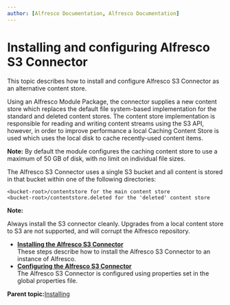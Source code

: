 ```yaml
---
author: [Alfresco Documentation, Alfresco Documentation]
---
```


# Installing and configuring Alfresco S3 Connector

This topic describes how to install and configure Alfresco S3 Connector as an alternative content store.

Using an Alfresco Module Package, the connector supplies a new content store which replaces the default file system-based implementation for the standard and deleted content stores. The content store implementation is responsible for reading and writing content streams using the S3 API, however, in order to improve performance a local Caching Content Store is used which uses the local disk to cache recently-used content items.

**Note:** By default the module configures the caching content store to use a maximum of 50 GB of disk, with no limit on individual file sizes.

The Alfresco S3 Connector uses a single S3 bucket and all content is stored in that bucket within one of the following directories:

```
<bucket-root>/contentstore for the main content store
<bucket-root>/contentstore.deleted for the 'deleted' content store
```

**Note:**

Always install the S3 connector cleanly. Upgrades from a local content store to S3 are not supported, and will corrupt the Alfresco repository.

-   **[Installing the Alfresco S3 Connector](../tasks/S3contentstore-install-amp.md)**  
These steps describe how to install the Alfresco S3 Connector to an instance of Alfresco.
-   **[Configuring the Alfresco S3 Connector](../tasks/S3-Content-Store-connection-config.md)**  
The Alfresco S3 Connector is configured using properties set in the global properties file.

**Parent topic:**[Installing](../concepts/master-ch-install.md)

